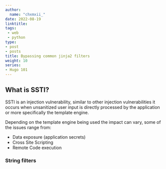 ```yaml
---
author:
  name: "chxmxii_"
date: 2022-08-19
linktitle: 
tags:
 - web
 - python
type:
- post
- posts
title: Bypassing common jinja2 filters
weight: 10
series:
- Hugo 101
---
```


## What is SSTI?
SSTI is an injection vulnerability, similar to other injection vulnerabilities it occurs when unsanitized user input is directly processed by the application or more specifically the template engine. 

Depending on the template engine being used the impact can vary, some of the issues range from:
+ Data exposure (application secrets)
+ Cross Site Scripting
+ Remote Code execution

### String filters 